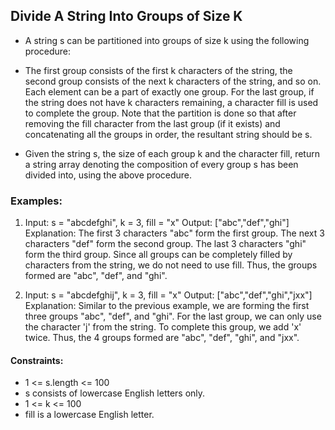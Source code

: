 ## Divide A String Into Groups of Size K

* A string s can be partitioned into groups of size k using the following procedure:

* The first group consists of the first k characters of the string, the second group consists of the next k characters of the string, and so on. Each element can be a part of exactly one group.
For the last group, if the string does not have k characters remaining, a character fill is used to complete the group.
Note that the partition is done so that after removing the fill character from the last group (if it exists) and concatenating all the groups in order, the resultant string should be s.

* Given the string s, the size of each group k and the character fill, return a string array denoting the composition of every group s has been divided into, using the above procedure.


### Examples:

1. Input: s = "abcdefghi", k = 3, fill = "x"
   Output: ["abc","def","ghi"]
   Explanation:
    The first 3 characters "abc" form the first group.
    The next 3 characters "def" form the second group.
    The last 3 characters "ghi" form the third group.
    Since all groups can be completely filled by characters from the string, we do not need to use fill.
    Thus, the groups formed are "abc", "def", and "ghi".

2. Input: s = "abcdefghij", k = 3, fill = "x"
   Output: ["abc","def","ghi","jxx"]
   Explanation: Similar to the previous example, we are forming the first three groups "abc", "def", and "ghi".
  For the last group, we can only use the character 'j' from the string. To complete this group, we add 'x' twice.
  Thus, the 4 groups formed are "abc", "def", "ghi", and "jxx".
 

#### Constraints:

  * 1 <= s.length <= 100
  * s consists of lowercase English letters only.
  * 1 <= k <= 100
  * fill is a lowercase English letter.